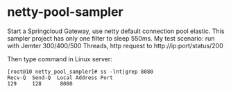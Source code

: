# netty-pool-sampler
Start a Springcloud Gateway, use netty default connection pool elastic.
This sampler project has only one filter to sleep 550ms.
My test scenario: run with Jemter 300/400/500 Threads, http request to http://ip:port/status/200

Then type command in Linux server: 
```
[root@10 netty_pool_sampler]# ss -lnt|grep 8080
Recv-Q  Send-Q  Local Address Port
129     128      8080
```
